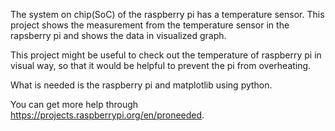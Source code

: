The system on chip(SoC) of the raspberry pi has a temperature sensor. 
This project shows the measurement from the temperature sensor in the rapsberry pi
and shows the data in visualized graph.

This project might be useful to check out the temperature of raspberry pi in visual way, so that it would be helpful to prevent the pi from overheating.

What is needed is the raspberry pi and matplotlib using python.

You can get more help through https://projects.raspberrypi.org/en/proneeded.
